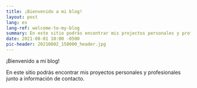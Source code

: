```yaml
---
title: ¡Bienvenido a mi blog!
layout: post
lang: es
lang-ref: welcome-to-my-blog
summary: En este sitio podrás encontrar mis projectos personales y profesionales
date: 2021-08-01 10:00 -0500
pic-header: 20210802_150000_header.jpg
---
```


¡Bienvenido a mi blog!

En este sitio podrás encontrar mis proyectos personales y profesionales junto a información de contacto.